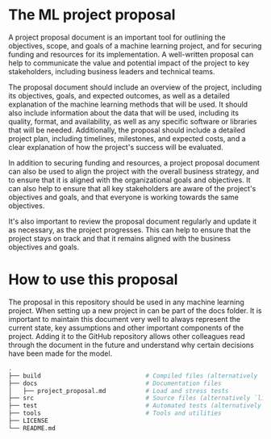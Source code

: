 # The ML project proposal

A project proposal document is an important tool for outlining the objectives, scope, and goals of a machine learning project, and for securing funding and resources for its implementation. A well-written proposal can help to communicate the value and potential impact of the project to key stakeholders, including business leaders and technical teams.

The proposal document should include an overview of the project, including its objectives, goals, and expected outcomes, as well as a detailed explanation of the machine learning methods that will be used. It should also include information about the data that will be used, including its quality, format, and availability, as well as any specific software or libraries that will be needed. Additionally, the proposal should include a detailed project plan, including timelines, milestones, and expected costs, and a clear explanation of how the project's success will be evaluated.

In addition to securing funding and resources, a project proposal document can also be used to align the project with the overall business strategy, and to ensure that it is aligned with the organizational goals and objectives. It can also help to ensure that all key stakeholders are aware of the project's objectives and goals, and that everyone is working towards the same objectives.

It's also important to review the proposal document regularly and update it as necessary, as the project progresses. This can help to ensure that the project stays on track and that it remains aligned with the business objectives and goals.

# How to use this proposal

The proposal in this repository should be used in any machine learning project. When setting up a new project in can be part of the docs folder.
It is important to maintain this document very well to always represent the current state, key assumptions and other important components of the project. Adding it to the GitHub repository allows other colleagues read through the document in the future and understand why certain decisions have been made for the model.

```bash
.
├── build                             # Compiled files (alternatively `dist`)
├── docs                              # Documentation files
│   ├── project_proposal.md           # Load and stress tests
├── src                               # Source files (alternatively `lib` or `app`)
├── test                              # Automated tests (alternatively `spec` or `tests`)
├── tools                             # Tools and utilities
├── LICENSE
└── README.md
```
